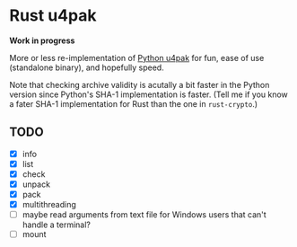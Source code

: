 Rust u4pak
==========

**Work in progress**

More or less re-implementation of [Python u4pak](https://github.com/panzi/u4pak)
for fun, ease of use (standalone binary), and hopefully speed.

Note that checking archive validity is acutally a bit faster in the Python
version since Python's SHA-1 implementation is faster. (Tell me if you know a
fater SHA-1 implementation for Rust than the one in `rust-crypto`.)

TODO
----

* [x] info
* [x] list
* [x] check
* [x] unpack
* [x] pack
* [x] multithreading
* [ ] maybe read arguments from text file for Windows users that can't handle a terminal?
* [ ] mount
